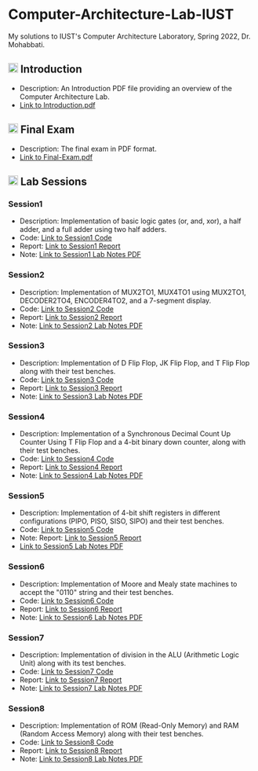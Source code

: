 # Computer-Architecture-Lab-IUST
My solutions to IUST's Computer Architecture Laboratory, Spring 2022, Dr. Mohabbati.

## <img width="20" height="20" src="https://img.icons8.com/external-kiranshastry-lineal-kiranshastry/64/41b883/external-idea-advertising-kiranshastry-lineal-kiranshastry-3.png" alt="introduction"/> Introduction
- Description: An Introduction PDF file providing an overview of the Computer Architecture Lab.
- [Link to Introduction.pdf](https://github.com/lelnazrezaeel/Computer-Architecture-Lab-IUST/blob/main/Introduction.pdf)

## <img width="20" height="20" src="https://img.icons8.com/wired/64/41b883/test-passed.png" alt="test-passed"/> Final Exam
- Description: The final exam in PDF format.
- [Link to Final-Exam.pdf](https://github.com/lelnazrezaeel/Computer-Architecture-Lab-IUST/blob/main/Final-Exam.pdf)

## <img width="20" height="20" src="https://img.icons8.com/ios/50/41b883/homework.png" alt="homework"/> Lab Sessions
### Session1
- Description: Implementation of basic logic gates (or, and, xor), a half adder, and a full adder using two half adders.
- Code: [Link to Session1 Code](https://github.com/lelnazrezaeel/Computer-Architecture-Lab-IUST/tree/main/Session1/Codes)
- Report: [Link to Session1 Report](https://github.com/lelnazrezaeel/Computer-Architecture-Lab-IUST/blob/main/Session1/Report.pdf)
- Note: [Link to Session1 Lab Notes PDF](https://github.com/lelnazrezaeel/Computer-Architecture-Lab-IUST/blob/main/Session1/S1.pdf)

### Session2
- Description: Implementation of MUX2TO1, MUX4TO1 using MUX2TO1, DECODER2TO4, ENCODER4TO2, and a 7-segment display.
- Code: [Link to Session2 Code](https://github.com/lelnazrezaeel/Computer-Architecture-Lab-IUST/tree/main/Session2/Codes)
- Report: [Link to Session2 Report](https://github.com/lelnazrezaeel/Computer-Architecture-Lab-IUST/blob/main/Session2/Report.pdf)
- Note: [Link to Session2 Lab Notes PDF](https://github.com/lelnazrezaeel/Computer-Architecture-Lab-IUST/blob/main/Session2/S2.pdf)

### Session3
- Description: Implementation of D Flip Flop, JK Flip Flop, and T Flip Flop along with their test benches.
- Code: [Link to Session3 Code](https://github.com/lelnazrezaeel/Computer-Architecture-Lab-IUST/tree/main/Session3/Codes)
- Report: [Link to Session3 Report](https://github.com/lelnazrezaeel/Computer-Architecture-Lab-IUST/blob/main/Session3/Report.pdf)
- Note: [Link to Session3 Lab Notes PDF](https://github.com/lelnazrezaeel/Computer-Architecture-Lab-IUST/blob/main/Session3/S3.pdf)

### Session4
- Description: Implementation of a Synchronous Decimal Count Up Counter Using T Flip Flop and a 4-bit binary down counter, along with their test benches.
- Code: [Link to Session4 Code](https://github.com/lelnazrezaeel/Computer-Architecture-Lab-IUST/tree/main/Session4/Codes)
- Report: [Link to Session4 Report](https://github.com/lelnazrezaeel/Computer-Architecture-Lab-IUST/blob/main/Session4/Report.pdf)
- Note: [Link to Session4 Lab Notes PDF](https://github.com/lelnazrezaeel/Computer-Architecture-Lab-IUST/blob/main/Session4/S4.pdf)

### Session5
- Description: Implementation of 4-bit shift registers in different configurations (PIPO, PISO, SISO, SIPO) and their test benches.
- Code: [Link to Session5 Code](https://github.com/lelnazrezaeel/Computer-Architecture-Lab-IUST/tree/main/Session5/Codes)
- Note: Report: [Link to Session5 Report](https://github.com/lelnazrezaeel/Computer-Architecture-Lab-IUST/blob/main/Session5/Report.pdf)
- [Link to Session5 Lab Notes PDF](https://github.com/lelnazrezaeel/Computer-Architecture-Lab-IUST/blob/main/Session5/S5.pdf)

### Session6
- Description: Implementation of Moore and Mealy state machines to accept the "0110" string and their test benches.
- Code: [Link to Session6 Code](https://github.com/lelnazrezaeel/Computer-Architecture-Lab-IUST/tree/main/Session6/Codes)
- Report: [Link to Session6 Report](https://github.com/lelnazrezaeel/Computer-Architecture-Lab-IUST/blob/main/Session6/Report.pdf)
- Note: [Link to Session6 Lab Notes PDF](https://github.com/lelnazrezaeel/Computer-Architecture-Lab-IUST/blob/main/Session6/S6.pdf)

### Session7
- Description: Implementation of division in the ALU (Arithmetic Logic Unit) along with its test benches.
- Code: [Link to Session7 Code](https://github.com/lelnazrezaeel/Computer-Architecture-Lab-IUST/tree/main/Session7/Codes)
- Report: [Link to Session7 Report](https://github.com/lelnazrezaeel/Computer-Architecture-Lab-IUST/blob/main/Session7/Report.pdf)
- Note: [Link to Session7 Lab Notes PDF](https://github.com/lelnazrezaeel/Computer-Architecture-Lab-IUST/blob/main/Session7/S7.pdf)

### Session8
- Description: Implementation of ROM (Read-Only Memory) and RAM (Random Access Memory) along with their test benches.
- Code: [Link to Session8 Code](https://github.com/lelnazrezaeel/Computer-Architecture-Lab-IUST/tree/main/Session8/Codes)
- Report: [Link to Session8 Report](https://github.com/lelnazrezaeel/Computer-Architecture-Lab-IUST/blob/main/Session8/Report.pdf)
- Note: [Link to Session8 Lab Notes PDF](https://github.com/lelnazrezaeel/Computer-Architecture-Lab-IUST/blob/main/Session8/S8.pdf)
